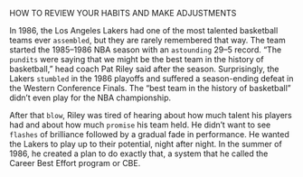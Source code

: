HOW TO REVIEW YOUR HABITS AND MAKE ADJUSTMENTS

In 1986, the Los Angeles Lakers had one of the most talented
basketball teams ever `assembled`, but they are rarely remembered that
way. The team started the 1985–1986 NBA season with an `astounding`
29–5 record. “The `pundits` were saying that we might be the best team
in the history of basketball,” head coach Pat Riley said after the
season. Surprisingly, the Lakers `stumbled` in the 1986 playoffs and
suffered a season-ending defeat in the Western Conference Finals. The
“best team in the history of basketball” didn’t even play for the NBA
championship.

After that `blow`, Riley was tired of hearing about how much talent
his players had and about how much `promise` his team held. He didn’t
want to see `flashes` of brilliance followed by a gradual fade in
performance. He wanted the Lakers to play up to their potential, night
after night. In the summer of 1986, he created a plan to do exactly
that, a system that he called the Career Best Effort program or CBE.